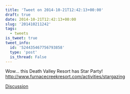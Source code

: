 ```yaml
---
title: 'Tweet on 2014-10-21T12:42:13+00:00'
draft: true
date: 2014-10-21T12:42:13+00:00
slug: '201410211242'
tags:
  - tweets
is_tweet: true
tweet_info:
  id: '524435467756793858'
  type: 'post'
  is_thread: False
---
```




Wow... this Death Valley Resort has Star Party!  <http://www.furnacecreekresort.com/activities/stargazing>

[Discussion](https://x.com/sytelus/status/524435467756793858)
